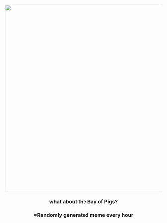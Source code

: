 <p align="center">
        <img src="https://i.redd.it/5im8t9kti3s91.jpg" width="600" height="600">
        </p>
        <h3 align="center">what about the Bay of Pigs?</h3>
        <h3 align="center">*Randomly generated meme every hour</h3>
    